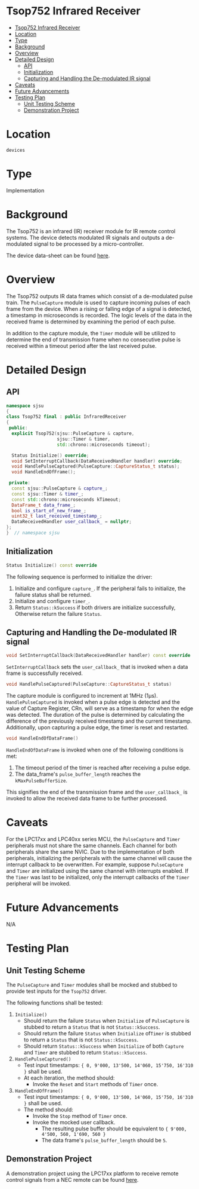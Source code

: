 # Tsop752 Infrared Receiver

- [Tsop752 Infrared Receiver](#tsop752-infrared-receiver)
- [Location](#location)
- [Type](#type)
- [Background](#background)
- [Overview](#overview)
- [Detailed Design](#detailed-design)
  - [API](#api)
  - [Initialization](#initialization)
  - [Capturing and Handling the De-modulated IR signal](#capturing-and-handling-the-de-modulated-ir-signal)
- [Caveats](#caveats)
- [Future Advancements](#future-advancements)
- [Testing Plan](#testing-plan)
  - [Unit Testing Scheme](#unit-testing-scheme)
  - [Demonstration Project](#demonstration-project)

# Location
`devices`

# Type
Implementation

# Background
The Tsop752 is an infrared (IR) receiver module for IR remote control systems.
The device detects modulated IR signals and outputs a de-modulated signal to be
processed by a micro-controller.

The device data-sheet can be found
[here](https://www.vishay.com/docs/82494/tsop752.pdf).

# Overview
The Tsop752 outputs IR data frames which consist of a de-modulated pulse train.
The `PulseCapture` module is used to capture incoming pulses of each frame from
the device. When a rising or falling edge of a signal is detected, a timestamp
in microseconds is recorded. The logic levels of the data in the received frame
is determined by examining the period of each pulse.

In addition to the capture module, the `Timer` module will be utilized to
determine the end of transmission frame when no consecutive pulse is received
within a timeout period after the last received pulse.

# Detailed Design
## API
```C++
namespace sjsu
{
class Tsop752 final : public InfraredReceiver
{
 public:
  explicit Tsop752(sjsu::PulseCapture & capture,
                   sjsu::Timer & timer,
                   std::chrono::microseconds timeout);

  Status Initialize() override;
  void SetInterruptCallback(DataReceivedHandler handler) override;
  void HandlePulseCaptured(PulseCapture::CaptureStatus_t status);
  void HandleEndOfFrame();

 private:
  const sjsu::PulseCapture & capture_;
  const sjsu::Timer & timer_;
  const std::chrono::microseconds kTimeout;
  DataFrame_t data_frame_;
  bool is_start_of_new_frame_;
  uint32_t last_received_timestamp_;
  DataReceivedHandler user_callback_ = nullptr;
};
}  // namespace sjsu
```

## Initialization
```C++
Status Initialize() const override
```
The following sequence is performed to initialize the driver:
1. Initialize and configure `capture_`. If the peripheral fails to initialize,
   the failure status shall be returned.
2. Initialize and configure `timer_`.
3. Return `Status::kSuccess` if both drivers are initialize successfully,
   Otherwise return the failure `Status`.

## Capturing and Handling the De-modulated IR signal
```C++
void SetInterruptCallback(DataReceivedHandler handler) const override
```
`SetInterruptCallback` sets the `user_callback_` that is invoked when a data
frame is successfully received.

```C++
void HandlePulseCaptured(PulseCapture::CaptureStatus_t status)
```
The capture module is configured to increment at 1MHz (1µs).
`HandlePulseCaptured` is invoked when a pulse edge is detected and the
value of Capture Register, CRn, will serve as a timestamp for when the edge was
detected. The duration of the pulse is determined by calculating the difference
of the previously received timestamp and the current timestamp. Additionally,
upon capturing a pulse edge, the timer is reset and restarted.

```C++
void HandleEndOfDataFrame()
```
`HandleEndOfDataFrame` is invoked when one of the following conditions is met:
1. The timeout period of the timer is reached after receiving a pulse edge.
2. The data_frame's `pulse_buffer_length` reaches the `kMaxPulseBufferSize`.

This signifies the end of the transmission frame and the `user_callback_` is
invoked to allow the received data frame to be further processed.

# Caveats
For the LPC17xx and LPC40xx series MCU, the `PulseCapture` and `Timer`
peripherals must not share the same channels. Each channel for both peripherals
share the same NVIC. Due to the implementation of both peripherals, initializing
the peripherals with the same channel will cause the interrupt callback to be
overwritten. For example, suppose `PulseCapture` and `Timer` are initialized
using the same channel with interrupts enabled. If the `Timer` was last to be
initialized, only the interrupt callbacks of the `Timer` peripheral will be
invoked.

# Future Advancements
N/A

# Testing Plan
## Unit Testing Scheme
The `PulseCapture` and `Timer` modules shall be mocked and stubbed to provide
test inputs for the `Tsop752` driver.

The following functions shall be tested:
1. `Initialize()`
   - Should return the failure `Status` when `Initialize` of `PulseCapture` is
     stubbed to return a `Status` that is not `Status::kSuccess`.
   - Should return the failure `Status` when `Initialize` of`Timer` is stubbed
     to return a `Status` that is not `Status::kSuccess`.
   - Should return `Status::kSuccess` when `Initialize` of both `Capture` and
     `Timer` are stubbed to return `Status::kSuccess`.
2. `HandlePulseCaptured()`
   - Test input timestamps: `{ 0, 9'000, 13'500, 14'060, 15'750, 16'310 }` shall
     be used.
   - At each iteration, the method should:
     - Invoke the `Reset` and `Start` methods of `Timer` once.
3. `HandleEndOfFrame()`
   - Test input timestamps: `{ 0, 9'000, 13'500, 14'060, 15'750, 16'310 }` shall
     be used.
   - The method should:
     - Invoke the `Stop` method of `Timer` once.
     - Invoke the mocked user callback.
       - The resulting pulse buffer should be equivalent to
         `{ 9'000, 4'500, 560, 1'690, 560 }`
       - The data frame's `pulse_buffer_length` should be `5`.

## Demonstration Project
A demonstration project using the LPC17xx platform to receive remote control
signals from a NEC remote can be found
[here](/demos/sjone/ir_receiver/source/main.cpp).
